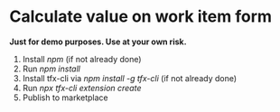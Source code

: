 # Calculate value on work item form

**Just for demo purposes. Use at your own risk.**

1. Install *npm* (if not already done)
2. Run *npm install*
3. Install tfx-cli via *npm install -g tfx-cli* (if not already done)
4. Run *npx tfx-cli extension create*
5. Publish to marketplace
